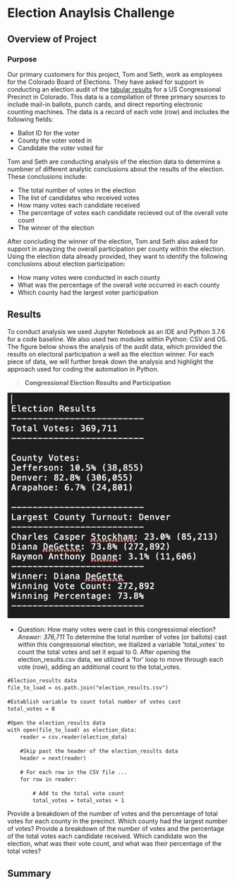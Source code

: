 # Election Anaylsis Challenge

## Overview of Project

### Purpose  

Our primary customers for this project, Tom and Seth, work as employees for the Colorado Board of Elections.  They have asked for support in conducting an election audit of the [tabular results](https://github.com/MaureenFromuth/Election_Analysis_Challenge/blob/master/election_results.csv) for a US Congressional Precinct in Colorado.  This data is a compilation of three primary sources to include mail-in ballots, punch cards, and direct reporting electronic counting machines.  The data is a record of each vote (row) and includes the following fields:
- Ballot ID for the voter
- County the voter voted in
- Candidate the voter voted for

Tom and Seth are conducting analysis of the election data to determine a numbner of different analytic conclusions about the results of the election.  These conclusions include:
- The total number of votes in the election
- The list of candidates who received votes
- How many votes each candidate received
- The percentage of votes each candidate recieved out of the overall vote count
- The winner of the election

After concluding the winner of the election, Tom and Seth also asked for support in anayzing the overall participation per county within the election.  Using the election data already provided, they want to identify the following conclusions about election participation:
- How many votes were conducted in each county
- What was the percentage of the overall vote occurred in each county
- Which county had the largest voter participation

## Results
To conduct analysis we used Jupyter Notebook as an IDE and Python 3.7.6 for a code baseline.  We also used two modules within Python: CSV and OS.  The figure below shows the analysis of the audit data, which provided the results on electoral participation a well as the election winner.  For each piece of data, we will further break down the analysis and highlight the approach used for coding the automation in Python.

>**Congressional Election Results and Participation**

![Congressional Election Results and Participation](https://github.com/MaureenFromuth/Election_Analysis_Challenge/blob/master/Election_Results-Text.png)


- Question: How many votes were cast in this congressional election?
*Answer: 376,711*
To determine the total number of votes (or ballots) cast within this congressional election, we itialized a variable 'total_votes' to count the total votes and set it equal to 0.  After opening the election_results.csv data, we utilized a 'for' loop to move through each vote (row), adding an additional count to the total_votes.  
```
#Election_results data
file_to_load = os.path.join("election_results.csv")

#Establish variable to count total number of votes cast
total_votes = 0

#Open the election_results data
with open(file_to_load) as election_data:
    reader = csv.reader(election_data)

    #Skip past the header of the election_results data
    header = next(reader)

    # For each row in the CSV file ...
    for row in reader:

        # Add to the total vote count
        total_votes = total_votes + 1
```


Provide a breakdown of the number of votes and the percentage of total votes for each county in the precinct.
Which county had the largest number of votes?
Provide a breakdown of the number of votes and the percentage of the total votes each candidate received.
Which candidate won the election, what was their vote count, and what was their percentage of the total votes?


## Summary


